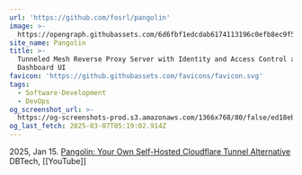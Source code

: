 ```yaml
---
url: 'https://github.com/fosrl/pangolin'
image: >-
  https://opengraph.githubassets.com/6d6fbf1edcdab6174113196c0efb8ec9f59e37236e9a4357487b03c4877a1744/fosrl/pangolin
site_name: Pangolin
title: >-
  Tunneled Mesh Reverse Proxy Server with Identity and Access Control and
  Dashboard UI
favicon: 'https://github.githubassets.com/favicons/favicon.svg'
tags:
  - Software-Development
  - DevOps
og_screenshot_url: >-
  https://og-screenshots-prod.s3.amazonaws.com/1366x768/80/false/ed18eba8969efaf5fdb7425a56a7a0e85fbb996a56afc5d3bd51cbc89f946ed1.jpeg
og_last_fetch: 2025-03-07T05:19:02.914Z
---
```



2025, Jan 15. [Pangolin: Your Own Self-Hosted Cloudflare Tunnel Alternative](https://youtu.be/a-a-Xk1hXBQ?si=DBMvyI3u3X3j-Hz2) DBTech, [[YouTube]]
